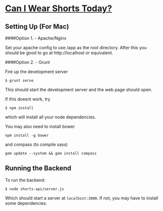 # [Can I Wear Shorts Today?](http://shorts.today)


## Setting Up (For Mac)

####Option 1. - Apache/Nginx

Set your apache config to use /app as the root directory. After this you should be good to go at http://localhost or equivalent.

####Option 2. - Grunt


Fire up the development server

```
$ grunt serve
```

This should start the development server and the web page should open.

If this doesnt work, try

```
$ npm install
```

which will install all your node dependencies.

You may also need to install bower
```
npm install -g bower
```

and compass (to compile sass)
```
gem update --system && gem install compass
```

## Running the Backend

To run the backend:

```
$ node shorts-api/server.js
```

Which should start a server at `localhost:3000`. If not, you may have to install some dependencies.
